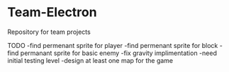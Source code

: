 # Team-Electron
Repository for team projects

TODO
-find permenant sprite for player
-find permenant sprite for block
-find permanant sprite for basic enemy
-fix gravity implimentation
-need initial testing level
-design at least one map for the game